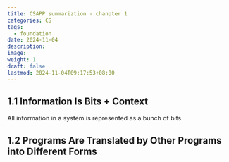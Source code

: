 ```yaml
---
title: CSAPP summariztion - chanpter 1
categories: CS
tags:
  - foundation
date: 2024-11-04
description: 
image: 
weight: 1
draft: false
lastmod: 2024-11-04T09:17:53+08:00
---
```

## 1.1 Information Is Bits + Context

All information in a system is represented as a bunch of bits.

## 1.2 Programs Are Translated by Other Programs into Different Forms

